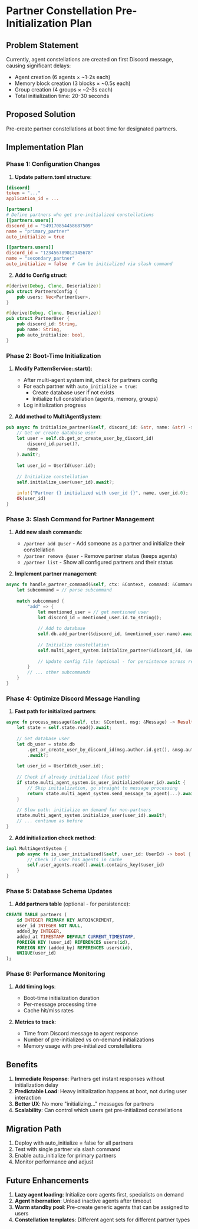 # Partner Constellation Pre-Initialization Plan

## Problem Statement
Currently, agent constellations are created on first Discord message, causing significant delays:
- Agent creation (6 agents × ~1-2s each)
- Memory block creation (3 blocks × ~0.5s each)
- Group creation (4 groups × ~2-3s each)
- Total initialization time: 20-30 seconds

## Proposed Solution
Pre-create partner constellations at boot time for designated partners.

## Implementation Plan

### Phase 1: Configuration Changes

1. **Update pattern.toml structure**:
```toml
[discord]
token = "..."
application_id = ...

[partners]
# Define partners who get pre-initialized constellations
[[partners.users]]
discord_id = "549170854458687509"
name = "primary_partner"
auto_initialize = true

[[partners.users]]
discord_id = "123456789012345678" 
name = "secondary_partner"
auto_initialize = false  # Can be initialized via slash command
```

2. **Add to Config struct**:
```rust
#[derive(Debug, Clone, Deserialize)]
pub struct PartnersConfig {
    pub users: Vec<PartnerUser>,
}

#[derive(Debug, Clone, Deserialize)]
pub struct PartnerUser {
    pub discord_id: String,
    pub name: String,
    pub auto_initialize: bool,
}
```

### Phase 2: Boot-Time Initialization

1. **Modify PatternService::start()**:
   - After multi-agent system init, check for partners config
   - For each partner with `auto_initialize = true`:
     - Create database user if not exists
     - Initialize full constellation (agents, memory, groups)
   - Log initialization progress

2. **Add method to MultiAgentSystem**:
```rust
pub async fn initialize_partner(&self, discord_id: &str, name: &str) -> Result<UserId> {
    // Get or create database user
    let user = self.db.get_or_create_user_by_discord_id(
        discord_id.parse()?, 
        name
    ).await?;
    
    let user_id = UserId(user.id);
    
    // Initialize constellation
    self.initialize_user(user_id).await?;
    
    info!("Partner {} initialized with user_id {}", name, user_id.0);
    Ok(user_id)
}
```

### Phase 3: Slash Command for Partner Management

1. **Add new slash commands**:
   - `/partner add @user` - Add someone as a partner and initialize their constellation
   - `/partner remove @user` - Remove partner status (keeps agents)
   - `/partner list` - Show all configured partners and their status

2. **Implement partner management**:
```rust
async fn handle_partner_command(&self, ctx: &Context, command: &CommandInteraction) {
    let subcommand = // parse subcommand
    
    match subcommand {
        "add" => {
            let mentioned_user = // get mentioned user
            let discord_id = mentioned_user.id.to_string();
            
            // Add to database
            self.db.add_partner(&discord_id, &mentioned_user.name).await?;
            
            // Initialize constellation
            self.multi_agent_system.initialize_partner(&discord_id, &mentioned_user.name).await?;
            
            // Update config file (optional - for persistence across restarts)
        }
        // ... other subcommands
    }
}
```

### Phase 4: Optimize Discord Message Handling

1. **Fast path for initialized partners**:
```rust
async fn process_message(&self, ctx: &Context, msg: &Message) -> Result<String> {
    let state = self.state.read().await;
    
    // Get database user
    let db_user = state.db
        .get_or_create_user_by_discord_id(msg.author.id.get(), &msg.author.name)
        .await?;
    
    let user_id = UserId(db_user.id);
    
    // Check if already initialized (fast path)
    if state.multi_agent_system.is_user_initialized(user_id).await {
        // Skip initialization, go straight to message processing
        return state.multi_agent_system.send_message_to_agent(...).await;
    }
    
    // Slow path: initialize on demand for non-partners
    state.multi_agent_system.initialize_user(user_id).await?;
    // ... continue as before
}
```

2. **Add initialization check method**:
```rust
impl MultiAgentSystem {
    pub async fn is_user_initialized(&self, user_id: UserId) -> bool {
        // Check if user has agents in cache
        self.user_agents.read().await.contains_key(&user_id)
    }
}
```

### Phase 5: Database Schema Updates

1. **Add partners table** (optional - for persistence):
```sql
CREATE TABLE partners (
    id INTEGER PRIMARY KEY AUTOINCREMENT,
    user_id INTEGER NOT NULL,
    added_by INTEGER,
    added_at TIMESTAMP DEFAULT CURRENT_TIMESTAMP,
    FOREIGN KEY (user_id) REFERENCES users(id),
    FOREIGN KEY (added_by) REFERENCES users(id),
    UNIQUE(user_id)
);
```

### Phase 6: Performance Monitoring

1. **Add timing logs**:
   - Boot-time initialization duration
   - Per-message processing time
   - Cache hit/miss rates

2. **Metrics to track**:
   - Time from Discord message to agent response
   - Number of pre-initialized vs on-demand initializations
   - Memory usage with pre-initialized constellations

## Benefits

1. **Immediate Response**: Partners get instant responses without initialization delay
2. **Predictable Load**: Heavy initialization happens at boot, not during user interaction
3. **Better UX**: No more "initializing..." messages for partners
4. **Scalability**: Can control which users get pre-initialized constellations

## Migration Path

1. Deploy with auto_initialize = false for all partners
2. Test with single partner via slash command
3. Enable auto_initialize for primary partners
4. Monitor performance and adjust

## Future Enhancements

1. **Lazy agent loading**: Initialize core agents first, specialists on demand
2. **Agent hibernation**: Unload inactive agents after timeout
3. **Warm standby pool**: Pre-create generic agents that can be assigned to users
4. **Constellation templates**: Different agent sets for different partner types